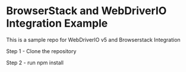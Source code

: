 # BrowserStack and WebDriverIO Integration Example

This is a sample repo for WebDriverIO v5 and Browserstack Integration

Step 1 - Clone the repository

Step 2 - run npm install
